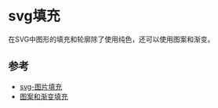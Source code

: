 # svg填充



在SVG中图形的填充和轮廓除了使用纯色，还可以使用图案和渐变。




## 参考

- [svg-图片填充](https://blog.csdn.net/l1052102729/article/details/54408830)
- [图案和渐变填充](https://juejin.cn/post/7084592073726394405)